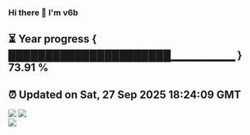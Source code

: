 ### Hi there 👋  I'm v6b  
⏳ Year progress { ██████████████████████▁▁▁▁▁▁▁▁ } 73.91 %
---
⏰ Updated on Sat, 27 Sep 2025 18:24:09 GMT
---
![](https://github-readme-stats.vercel.app/api?username=v6b&bg_color=30,e96443,904e95&title_color=fff&text_color=fff&layout=compact)
![](https://github-readme-stats.vercel.app/api/top-langs/?username=v6b&layout=compact&bg_color=30,e96443,904e95&title_color=fff&text_color=fff)  
![](https://gcore.jsdelivr.net/gh/v6b/v6b@main/assets/github-contribution-grid-snake.svg)

